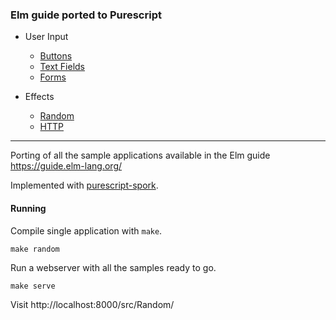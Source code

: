 ### **Elm guide ported to Purescript**


- User Input
  - [Buttons](src/Buttons)
  - [Text Fields](src/TextFields)
  - [Forms](src/Forms)

- Effects
  - [Random](src/Random)
  - [HTTP](src/HTTP)

---

Porting of all the sample applications available in the Elm guide https://guide.elm-lang.org/

Implemented with [purescript-spork](https://github.com/natefaubion/purescript-spork).


#### Running

Compile single application with `make`.

```
make random
```

Run a webserver with all the samples ready to go.

```
make serve
```

Visit http://localhost:8000/src/Random/